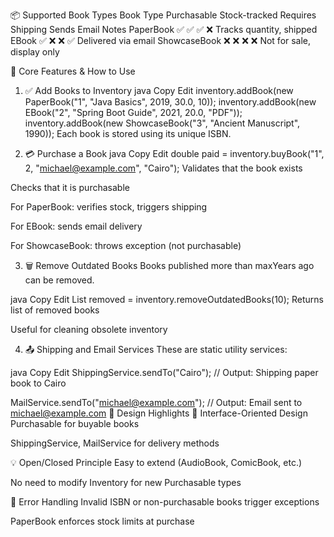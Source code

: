 📦 Supported Book Types
Book Type	Purchasable	Stock-tracked	Requires Shipping	Sends Email	Notes
PaperBook	✅	✅	✅	❌	Tracks quantity, shipped
EBook	✅	❌	❌	✅	Delivered via email
ShowcaseBook	❌	❌	❌	❌	Not for sale, display only

🧩 Core Features & How to Use
1. ✅ Add Books to Inventory
java
Copy
Edit
inventory.addBook(new PaperBook("1", "Java Basics", 2019, 30.0, 10));
inventory.addBook(new EBook("2", "Spring Boot Guide", 2021, 20.0, "PDF"));
inventory.addBook(new ShowcaseBook("3", "Ancient Manuscript", 1990));
Each book is stored using its unique ISBN.

2. 💳 Purchase a Book
java
Copy
Edit
double paid = inventory.buyBook("1", 2, "michael@example.com", "Cairo");
Validates that the book exists

Checks that it is purchasable

For PaperBook: verifies stock, triggers shipping

For EBook: sends email delivery

For ShowcaseBook: throws exception (not purchasable)

3. 🗑️ Remove Outdated Books
Books published more than maxYears ago can be removed.

java
Copy
Edit
List<Book> removed = inventory.removeOutdatedBooks(10);
Returns list of removed books

Useful for cleaning obsolete inventory

4. 📤 Shipping and Email Services
These are static utility services:

java
Copy
Edit
ShippingService.sendTo("Cairo");
// Output: Shipping paper book to Cairo

MailService.sendTo("michael@example.com");
// Output: Email sent to michael@example.com
🧠 Design Highlights
🔄 Interface-Oriented Design
Purchasable for buyable books

ShippingService, MailService for delivery methods

💡 Open/Closed Principle
Easy to extend (AudioBook, ComicBook, etc.)

No need to modify Inventory for new Purchasable types

🧪 Error Handling
Invalid ISBN or non-purchasable books trigger exceptions

PaperBook enforces stock limits at purchase

